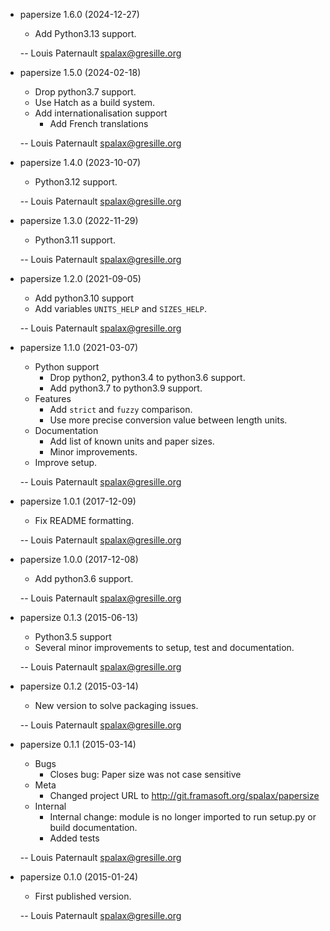 * papersize 1.6.0 (2024-12-27)

    * Add Python3.13 support.

    -- Louis Paternault <spalax@gresille.org>

* papersize 1.5.0 (2024-02-18)

    * Drop python3.7 support.
    * Use Hatch as a build system.
    * Add internationalisation support
        * Add French translations

    -- Louis Paternault <spalax@gresille.org>

* papersize 1.4.0 (2023-10-07)

    * Python3.12 support.

    -- Louis Paternault <spalax@gresille.org>

* papersize 1.3.0 (2022-11-29)

    * Python3.11 support.

    -- Louis Paternault <spalax@gresille.org>

* papersize 1.2.0 (2021-09-05)

    * Add python3.10 support
    * Add variables `UNITS_HELP` and `SIZES_HELP`.

    -- Louis Paternault <spalax@gresille.org>

* papersize 1.1.0 (2021-03-07)

    * Python support
        * Drop python2, python3.4 to python3.6 support.
        * Add python3.7 to python3.9 support.
    * Features
        * Add `strict` and `fuzzy` comparison.
        * Use more precise conversion value between length units.
    * Documentation
        * Add list of known units and paper sizes.
        * Minor improvements.
    * Improve setup.

    -- Louis Paternault <spalax@gresille.org>

* papersize 1.0.1 (2017-12-09)

    * Fix README formatting.

    -- Louis Paternault <spalax@gresille.org>

* papersize 1.0.0 (2017-12-08)

    * Add python3.6 support.

    -- Louis Paternault <spalax@gresille.org>

* papersize 0.1.3 (2015-06-13)

    * Python3.5 support
    * Several minor improvements to setup, test and documentation.

    -- Louis Paternault <spalax@gresille.org>

* papersize 0.1.2 (2015-03-14)

    * New version to solve packaging issues.

    -- Louis Paternault <spalax@gresille.org>

* papersize 0.1.1 (2015-03-14)

    * Bugs
        * Closes bug: Paper size was not case sensitive
    * Meta
        * Changed project URL to http://git.framasoft.org/spalax/papersize
    * Internal
        * Internal change: module is no longer imported to run setup.py or build
          documentation.
        * Added tests

    -- Louis Paternault <spalax@gresille.org>

* papersize 0.1.0 (2015-01-24)

    * First published version.

    -- Louis Paternault <spalax@gresille.org>
